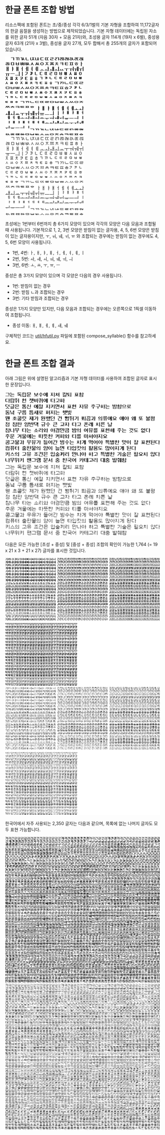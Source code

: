 # 한글 폰트 조합 방법

리소스팩에 포함된 폰트는 초/중/종성 각각 6/3/1벌의 기본 자형을 조합하여
11,172글자의 한글 음절을 생성하는 방법으로 제작되었습니다. 기본 자형 데이터에는
독립된 자소를 위한 글자 51개 (자음 30자 + 모음 21자)와, 초성용 글자 114개 (19자
x 6벌), 중성용 글자 63개 (21자 x 3벌), 종성용 글자 27개, 모두 합해서 총 255개의
글자가 포함되어 있습니다.

![base-bolder](https://github.com/oruur/bhf4mc/blob/master/images/base-bolder.png?raw=true)
![base-regular](https://github.com/oruur/bhf4mc/blob/master/images/base-regular.png?raw=true)

초성에는 1번부터 6번까지 총 6가지 모양이 있으며 각각의 모양은 다음 모음과
조합될 때 사용됩니다. 기본적으로 1, 2, 3번 모양은 받침이 없는 글자용, 4, 5, 6번
모양은 받침이 있는 글자용이지만, ㅜ, ㅝ, ㅞ, ㅟ, ㅠ 와 조합되는 경우에는 받침이
없는 경우에도 4, 5, 6번 모양이 사용됩니다.

 * 1번, 4번: ㅏ, ㅐ, ㅑ, ㅒ, ㅓ, ㅔ, ㅕ, ㅖ, ㅣ
 * 2번, 5번: ㅘ, ㅙ, ㅚ, ㅝ, ㅞ, ㅟ, ㅢ
 * 3번, 6번: ㅗ, ㅛ, ㅜ, ㅠ, ㅡ

중성은 총 3가지 모양이 있으며 각 모양은 다음의 경우 사용됩니다.

 * 1번: 받침이 없는 경우
 * 2번: 받침 ㄴ과 조합되는 경우
 * 3번: 기타 받침과 조합되는 경우

종성은 1가지 모양만 있지만, 다음 모음과 조합되는 경우에는 오른쪽으로 1픽셀
이동하여 조합됩니다.

 * 종성 이동: ㅐ, ㅒ, ㅔ, ㅖ, ㅙ, ㅞ

구체적인 코드는 [util/hfutil.py](https://github.com/oruur/bhf4mc/blob/master/util/hfutil.py)
파일에 포함된 compose\_syllable() 함수를 참고하세요.

# 한글 폰트 조합 결과

아래 그림은 위에 설명된 알고리즘과 기본 자형 데이터를 사용하여 조합된 글자로
표시한 문장입니다.

![example-bolder](https://github.com/oruur/bhf4mc/blob/master/images/example-bolder.png?raw=true)
![example-regular](https://github.com/oruur/bhf4mc/blob/master/images/example-regular.png?raw=true)

다음은 모든 가능한 [초성 + 중성] 및 [중성 + 종성] 조합의 확인이 가능한 1,764
(= 19 x 21 x 3 + 21 x 27) 글자를 표시한 것입니다.

![han1764-bolder](https://github.com/oruur/bhf4mc/blob/master/images/han1764-bolder.png?raw=true)
![han1764-regular](https://github.com/oruur/bhf4mc/blob/master/images/han1764-regular.png?raw=true)

한국어에서 자주 사용되는 2,350 글자는 다음과 같으며, 목록에 없는 나머지 글자도
모두 표현 가능합니다.

![han2350-bolder](https://github.com/oruur/bhf4mc/blob/master/images/han2350-bolder.png?raw=true)
![han2350-regular](https://github.com/oruur/bhf4mc/blob/master/images/han2350-regular.png?raw=true)
